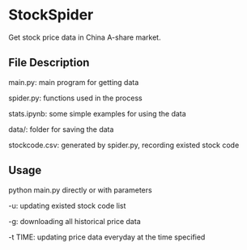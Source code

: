 # StockSpider

Get stock price data in China A-share market.

## File Description

main.py: main program for getting data

spider.py: functions used in the process

stats.ipynb: some simple examples for using the data

data/: folder for saving the data

stockcode.csv: generated by spider.py, recording existed stock code

## Usage

python main.py directly or with parameters

-u: updating existed stock code list

-g: downloading all historical price data

-t TIME: updating price data everyday at the time specified

